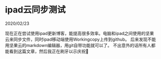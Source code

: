 # ipad云同步测试

2020/02/23

  现在正在尝试使用ipad更新博客，能提高很多效率。电脑和ipad之间使用的坚果云来同步文件，同时ipad移动端使用Workingcopy上传到github。
  后来发现不能用坚果云的markdown编辑器，用git自带功能就可以了。
  不出意外的话所有人都能看到这篇文章，然后我正在刷牙以示庆祝🎉